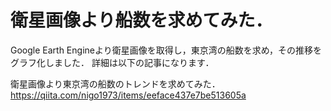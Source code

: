 # 衛星画像より船数を求めてみた．

Google Earth Engineより衛星画像を取得し，東京湾の船数を求め，その推移をグラフ化しました．
詳細は以下の記事になります．

衛星画像より東京湾の船数のトレンドを求めてみた．
https://qiita.com/nigo1973/items/eeface437e7be513605a
